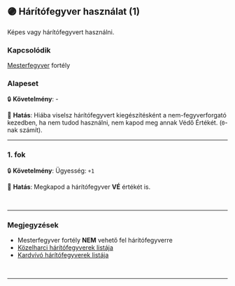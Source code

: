 ## 🟣 Hárítófegyver használat (1)

Képes vagy hárítófegyvert használni.

### Kapcsolódik

[Mesterfegyver](mesterfegyver.md) fortély

### Alapeset

🔒 **Követelmény**: -

🌟 **Hatás**: Hiába viselsz hárítófegyvert kiegészítésként a nem-fegyverforgató kezedben, ha nem tudod használni, nem kapod meg annak Védő Értékét. (`0`-nak számít).

---
### 1. fok

🔒 **Követelmény**: Ügyesség: `+1`

🌟 **Hatás**: Megkapod a hárítófegyver **VÉ** értékét is.

<br />

---
### Megjegyzések

- Mesterfegyver fortély **NEM** vehető fel hárítófegyverre
- [Közelharci hárítófegyverek listája](../068_02_kozelharci_fegyverek.md#k%C3%B6zelharci-h%C3%A1r%C3%ADt%C3%B3fegyverek)
- [Kardvívó hárítófegyverek listája](../068_03_kardvivo_fegyverek.md#kard%C3%ADv%C3%B3-h%C3%A1r%C3%ADt%C3%B3fegyverek)

<br />

---
